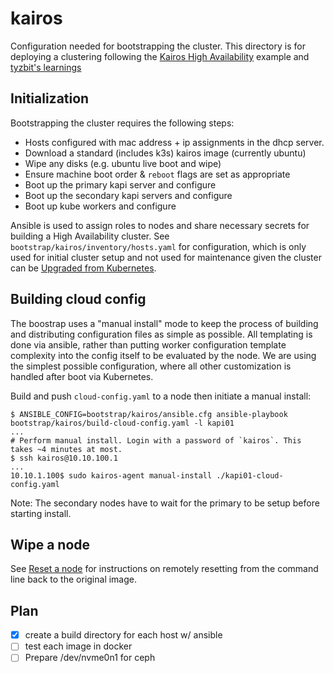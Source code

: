 # kairos

Configuration needed for bootstrapping the cluster. This directory is for
deploying a clustering following the [Kairos High Availability](https://kairos.io/docs/examples/ha/)
example and [tyzbit's learnings](https://tyzbit.blog/trying-out-kairos)

## Initialization

Bootstrapping the cluster requires the following steps:

- Hosts configured with mac address + ip assignments in the dhcp server.
- Download a standard (includes k3s) kairos image (currently ubuntu)
- Wipe any disks (e.g. ubuntu live boot and wipe)
- Ensure machine boot order & `reboot` flags are set as appropriate
- Boot up the primary kapi server and configure
- Boot up the secondary kapi servers and configure
- Boot up kube workers and configure

Ansible is used to assign roles to nodes and share necessary secrets for building
a High Availability cluster. See `bootstrap/kairos/inventory/hosts.yaml`
for configuration, which is only used for initial cluster setup and not used for
maintenance given the cluster can be [Upgraded from Kubernetes](https://kairos.io/docs/upgrade/kubernetes/).

## Building cloud config

The boostrap uses a "manual install" mode to keep the process of building and
distributing configuration files as simple as possible. All templating is done
via ansible, rather than putting worker configuration template complexity into
the config itself to be evaluated by the node. We are using the simplest possible
configuration, where all other customization is handled after boot via Kubernetes.

Build and push `cloud-config.yaml` to a node then initiate a manual install:
```
$ ANSIBLE_CONFIG=bootstrap/kairos/ansible.cfg ansible-playbook bootstrap/kairos/build-cloud-config.yaml -l kapi01
...
# Perform manual install. Login with a password of `kairos`. This takes ~4 minutes at most.
$ ssh kairos@10.10.100.1
...
10.10.1.100$ sudo kairos-agent manual-install ./kapi01-cloud-config.yaml
```

Note: The secondary nodes have to wait for the primary to be setup before starting install.

## Wipe a node

See [Reset a node](https://kairos.io/docs/reference/reset/#remotely-via-command-line) for
instructions on remotely resetting from the command line back to the original image.

## Plan

- [x] create a build directory for each host w/ ansible
- [ ] test each image in docker
- [ ] Prepare /dev/nvme0n1 for ceph
